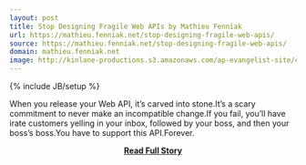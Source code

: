 ```yaml
---
layout: post
title: Stop Designing Fragile Web APIs by Mathieu Fenniak
url: https://mathieu.fenniak.net/stop-designing-fragile-web-apis/
source: https://mathieu.fenniak.net/stop-designing-fragile-web-apis/
domain: mathieu.fenniak.net
image: http://kinlane-productions.s3.amazonaws.com/ap-evangelist-site/curated/screenshots/8105_mathieu_fenniak_net.png
---
```

{% include JB/setup %}<p>When you release your Web API, it’s carved into stone.It’s a scary commitment to never make an incompatible change.If you fail, you’ll have irate customers yelling in your inbox, followed by your boss, and then your boss’s boss.You have to support this API.Forever.</p>
<center><p><a href="https://mathieu.fenniak.net/stop-designing-fragile-web-apis/" style='padding:25px; font-sze:18px; font-weight: bold;'>Read Full Story</a></p></center>
